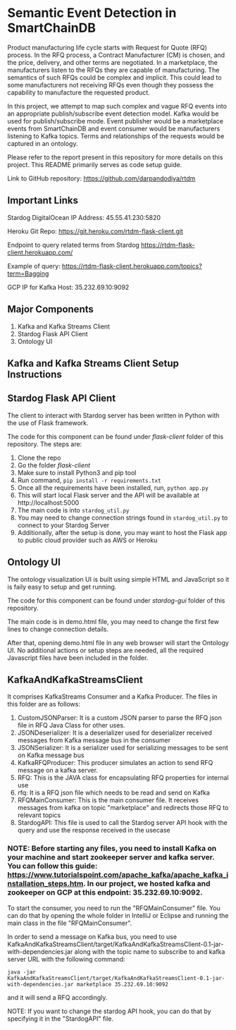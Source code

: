 # Semantic Event Detection in SmartChainDB

Product manufacturing life cycle starts with Request for Quote (RFQ) process. In the RFQ process,
a Contract Manufacturer (CM) is chosen, and the price, delivery, and other terms are negotiated.
In a marketplace, the manufacturers listen to the RFQs they are capable of manufacturing. The
semantics of such RFQs could be complex and implicit. This could lead to some manufacturers not
receiving RFQs even though they possess the capability to manufacture the requested product.

In this project, we attempt to map such complex and vague RFQ events into an appropriate
publish/subscribe event detection model. Kafka would be used for publish/subscribe mode. Event
publisher would be a marketplace events from SmartChainDB and event consumer would be manufacturers listening to Kafka topics. Terms and relationships of the requests would be captured in
an ontology.

Please refer to the report present in this repository for more details on this project. This README primarily serves as code setup guide. 

Link to GitHub repository: https://github.com/darpandodiya/rtdm

## Important Links
Stardog DigitalOcean IP Address: 45.55.41.230:5820

Heroku Git Repo: https://git.heroku.com/rtdm-flask-client.git

Endpoint to query related terms from Stardog
https://rtdm-flask-client.herokuapp.com/

Example of query:
https://rtdm-flask-client.herokuapp.com/topics?term=Bagging

GCP IP for Kafka Host: 35.232.69.10:9092

## Major Components

1. Kafka and Kafka Streams Client
2. Stardog Flask API Client
3. Ontology UI 

## Kafka and Kafka Streams Client Setup Instructions

## Stardog Flask API Client
The client to interact with Stardog server has been written in Python with the use of Flask framework. 

The code for this component can be found under *flask-client* folder of this repository. The steps are:

1. Clone the repo
2. Go the folder *flask-client* 
3. Make sure to install Python3 and pip tool
4. Run command, `pip install -r requirements.txt`
5. Once all the requirements have been installed, run, `python app.py`
6. This will start local Flask server and the API will be available at http://localhost:5000
7. The main code is into `stardog_util.py`
8. You may need to change connection strings found in `stardog_util.py` to connect to your Stardog Server
9. Additionally, after the setup is done, you may want to host the Flask app to public cloud provider such as AWS or Heroku

## Ontology UI 
The ontology visualization UI is built using simple HTML and JavaScript so it is faily easy to setup and get running. 

The code for this component can be found under *stardog-gui* folder of this repository. 

The main code is in demo.html file, you may need to change the first few lines to change connection details. 

After that, opening demo.html file in any web browser will start the Ontology UI. No additional actions or setup steps are needed, all the required Javascript files have been included in the folder. 


## KafkaAndKafkaStreamsClient

It comprises KafkaStreams Consumer and a Kafka Producer.
The files in this folder are as follows:
1. CustomJSONParser: 
    It is a custom JSON parser to parse the RFQ json file in RFQ Java Class for other uses.
2. JSONDeserializer:
    It is a deserializer used for deserializer received messages from Kafka message bus in the consumer
3. JSONSerializer:
    It is a serializer used for serializing messages to be sent on Kafka message bus
4. KafkaRFQProducer:
    This producer simulates an action to send RFQ message on a kafka server.
5. RFQ:
    This is the JAVA class for encapsulating RFQ properties for internal use
6. rfq:
    It is a RFQ json file which needs to be read and send on Kafka 
7. RFQMainConsumer:
    This is the main consumer file. It receives messages from kafka on topic "marketplace" and redirects those RFQ to relevant topics
8. StardogAPI:
    This file is used to call the Stardog server API hook with the query and use the response received in the usecase

### NOTE: Before starting any files, you need to install Kafka on your machine and start zookeeper server and kafka server. You can follow this guide: https://www.tutorialspoint.com/apache_kafka/apache_kafka_installation_steps.htm. In our project, we hosted kafka and zookeeper on GCP at this endpoint: 35.232.69.10:9092.



To start the consumer, you need to run the "RFQMainConsumer" file. You can do that by opening the whole folder in IntelliJ or Eclipse and running the main class in the file "RFQMainConsumer".



In order to send a message on Kafka bus, you need to use KafkaAndKafkaStreamsClient/target/KafkaAndKafkaStreamsClient-0.1-jar-with-dependencies.jar along with the topic name to subscribe to and kafka server URL with the following command:

```java -jar KafkaAndKafkaStreamsClient/target/KafkaAndKafkaStreamsClient-0.1-jar-with-dependencies.jar marketplace 35.232.69.10:9092```

and it will send a RFQ accordingly.

NOTE: If you want to change the stardog API hook, you can do that by specifying it in the "StardogAPI" file.



